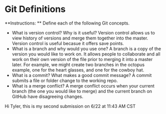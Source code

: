 # Git Definitions

**Instructions: ** Define each of the following Git concepts.

* What is version control?  Why is it useful?
Version control allows us to view history of versions and merge them together into the master.  Version control is useful becasue it offers save points. 
* What is a branch and why would you use one?
A branch is a copy of the version you would like to work on.  It allows people to collaborate and all work on their own version of the file prior to merging it into a master later.  For example, we might create two branches in the octopus example, one for the heart glasses, and one for the cowboy hat.
* What is a commit? What makes a good commit message?
A commit submits a file or folder change to the working repo.
* What is a merge conflict?
A merge conflict occurs when your current branch (the one you would like to merge) and the current branch on GitHub have disagreeing changes.


Hi Tyler, this is my second submission on 6/22 at 11:43 AM CST
